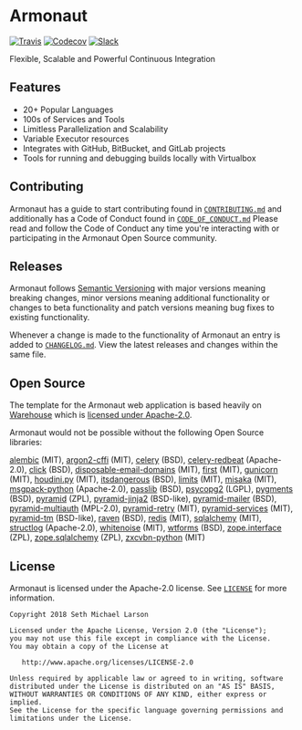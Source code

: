 # Armonaut

[![Travis](https://img.shields.io/travis/SethMichaelLarson/Armonaut/master.svg)](https://travis-ci.org/SethMichaelLarson/Armonaut)
[![Codecov](https://img.shields.io/codecov/c/github/SethMichaelLarson/Armonaut/master.svg)](https://codecov.io/gh/SethMichaelLarson/Armonaut)
[![Slack](https://img.shields.io/badge/slack-%23dev-brightgreen.svg)](https://armonaut.slack.com)

Flexible, Scalable and Powerful Continuous Integration

## Features

- 20+ Popular Languages
- 100s of Services and Tools
- Limitless Parallelization and Scalability
- Variable Executor resources
- Integrates with GitHub, BitBucket, and GitLab projects
- Tools for running and debugging builds locally with Virtualbox

## Contributing

Armonaut has a guide to start contributing found in [`CONTRIBUTING.md`](https://github.com/SethMichaelLarson/Armonaut/blob/master/CONTRIBUTING.md)
and additionally has a Code of Conduct found in [`CODE_OF_CONDUCT.md`](https://github.com/SethMichaelLarson/Armonaut/blob/master/CODE_OF_CONDUCT.md)
Please read and follow the Code of Conduct any time you're interacting with or participating in the Armonaut Open Source community.

## Releases

Armonaut follows [Semantic Versioning](http://semver.org/spec/v2.0.0.html)
with major versions meaning breaking changes,
minor versions meaning additional functionality or changes to beta functionality
and patch versions meaning bug fixes to existing functionality.

Whenever a change is made to the functionality of Armonaut an entry is added to
[`CHANGELOG.md`](https://github.com/SethMichaelLarson/Armonaut/blob/master/CHANGELOG.md).
View the latest releases and changes within the same file.

## Open Source

The template for the Armonaut web application is based heavily on [Warehouse](https://github.com/pypa/warehouse)
which is [licensed under Apache-2.0](https://github.com/pypa/warehouse/blob/master/LICENSE).

Armonaut would not be possible without the following Open Source libraries:

[alembic](https://bitbucket.org/zzzeek/alembic) (MIT),
[argon2-cffi](https://github.com/hynek/argon2_cffi) (MIT),
[celery](http://celeryproject.org/) (BSD),
[celery-redbeat](https://github.com/sibson/redbeat) (Apache-2.0),
[click](http://github.com/mitsuhiko/click) (BSD),
[disposable-email-domains](https://github.com/di/disposable-email-domains) (MIT),
[first](https://github.com/hynek/first/) (MIT),
[gunicorn](http://gunicorn.org/) (MIT),
[houdini.py](http://python-houdini.61924.nl/) (MIT),
[itsdangerous](http://github.com/mitsuhiko/itsdangerous) (BSD),
[limits](https://limits.readthedocs.org/) (MIT),
[misaka](https://github.com/FSX/misaka) (MIT),
[msgpack-python](http://msgpack.org/) (Apache-2.0),
[passlib](https://bitbucket.org/ecollins/passlib) (BSD),
[psycopg2](http://initd.org/psycopg/) (LGPL),
[pygments](http://pygments.org/) (BSD),
[pyramid](https://trypyramid.com/) (ZPL),
[pyramid-jinja2](https://github.com/Pylons/pyramid_jinja2) (BSD-like),
[pyramid-mailer](http://docs.pylonsproject.org/projects/pyramid-mailer/en/latest/) (BSD),
[pyramid-multiauth](https://github.com/mozilla-services/pyramid_multiauth) (MPL-2.0),
[pyramid-retry](https://github.com/Pylons/pyramid_retry) (MIT),
[pyramid-services](https://github.com/mmerickel/pyramid_services) (MIT),
[pyramid-tm](http://docs.pylonsproject.org/projects/pyramid-tm/en/latest/) (BSD-like),
[raven](https://github.com/getsentry/raven-python) (BSD),
[redis](http://github.com/andymccurdy/redis-py) (MIT),
[sqlalchemy](http://sqlalchemy.org/) (MIT),
[structlog](http://www.structlog.org/) (Apache-2.0),
[whitenoise](http://whitenoise.evans.io/) (MIT),
[wtforms](http://wtforms.simplecodes.com/) (BSD),
[zope.interface](https://github.com/zopefoundation/zope.interface) (ZPL),
[zope.sqlalchemy](http://pypi.python.org/pypi/zope.sqlalchemy) (ZPL),
[zxcvbn-python](https://github.com/dwolfhub/zxcvbn-python) (MIT)

## License

Armonaut is licensed under the Apache-2.0 license. See
[`LICENSE`](https://github.com/SethMichaelLarson/Armonaut/blob/master/LICENSE)
for more information.

```
Copyright 2018 Seth Michael Larson

Licensed under the Apache License, Version 2.0 (the "License");
you may not use this file except in compliance with the License.
You may obtain a copy of the License at

   http://www.apache.org/licenses/LICENSE-2.0

Unless required by applicable law or agreed to in writing, software
distributed under the License is distributed on an "AS IS" BASIS,
WITHOUT WARRANTIES OR CONDITIONS OF ANY KIND, either express or implied.
See the License for the specific language governing permissions and
limitations under the License.
```
